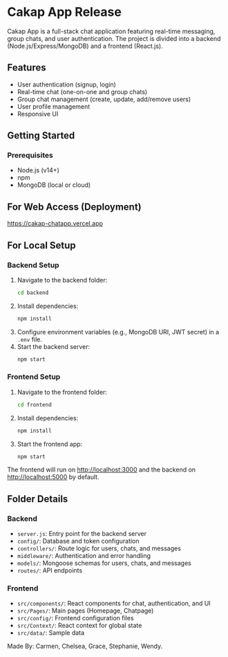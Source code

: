 # Cakap App Release

Cakap App is a full-stack chat application featuring real-time messaging, group chats, and user authentication. The project is divided into a backend (Node.js/Express/MongoDB) and a frontend (React.js).

## Features

- User authentication (signup, login)
- Real-time chat (one-on-one and group chats)
- Group chat management (create, update, add/remove users)
- User profile management
- Responsive UI

## Getting Started

### Prerequisites
- Node.js (v14+)
- npm 
- MongoDB (local or cloud)

## For Web Access (Deployment)
https://cakap-chatapp.vercel.app

## For Local Setup
### Backend Setup
1. Navigate to the backend folder:
   ```sh
   cd backend
   ```
2. Install dependencies:
   ```sh
   npm install
   ```
3. Configure environment variables (e.g., MongoDB URI, JWT secret) in a `.env` file.
4. Start the backend server:
   ```sh
   npm start
   ```

### Frontend Setup
1. Navigate to the frontend folder:
   ```sh
   cd frontend
   ```
2. Install dependencies:
   ```sh
   npm install
   ```
3. Start the frontend app:
   ```sh
   npm start
   ```

The frontend will run on [http://localhost:3000](http://localhost:3000) and the backend on [http://localhost:5000](http://localhost:5000) by default.

## Folder Details

### Backend
- `server.js`: Entry point for the backend server
- `config/`: Database and token configuration
- `controllers/`: Route logic for users, chats, and messages
- `middleware/`: Authentication and error handling
- `models/`: Mongoose schemas for users, chats, and messages
- `routes/`: API endpoints

### Frontend
- `src/components/`: React components for chat, authentication, and UI
- `src/Pages/`: Main pages (Homepage, Chatpage)
- `src/config/`: Frontend configuration files
- `src/Context/`: React context for global state
- `src/data/`: Sample data

Made By: Carmen, Chelsea, Grace, Stephanie, Wendy.